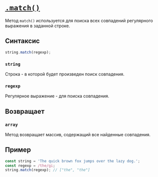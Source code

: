 # [`.match()`](../index.md)

Метод `match()` используется для поиска всех совпадений регулярного выражения в заданной строке.

## Синтаксис

```js
string.match(regexp);
```

### `string`

Строка - в которой будет произведен поиск совпадения.

### `regexp`

Регулярное выражение - для поиска совпадения.

## Возвращает

### `array`

Метод возвращает массив, содержащий все найденные совпадения.

## Пример

```js
const string = 'The quick brown fox jumps over the lazy dog.';
const regexp = /the/gi;
string.match(regexp); // ["the", "the"]
```
